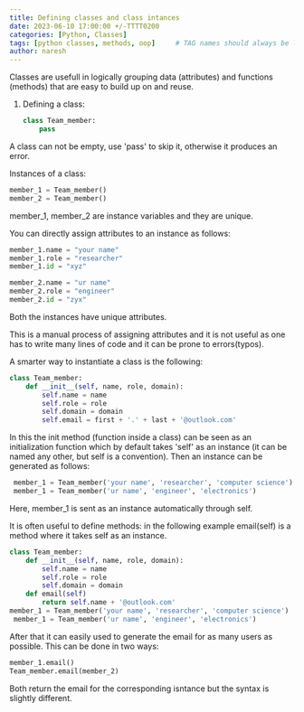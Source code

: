 ```yaml
---
title: Defining classes and class intances
date: 2023-06-10 17:00:00 +/-TTTT0200
categories: [Python, Classes]
tags: [python classes, methods, oop]     # TAG names should always be lowercase
author: naresh
---
```


Classes are usefull in logically grouping data (attributes) and functions (methods) that are easy to build up on and reuse.

1. Defining a class:
    ``` python 
    class Team_member:
        pass
    ```
A class can not be empty, use 'pass' to skip it, otherwise it produces an error.

Instances of a class:

``` python
member_1 = Team_member()
member_2 = Team_member()
```

member_1, member_2 are instance variables and they are unique.

You can directly assign attributes to an instance as follows:

``` Python
member_1.name = "your name"
member_1.role = "researcher"
member_1.id = "xyz"

member_2.name = "ur name"
member_2.role = "engineer"
member_2.id = "zyx"
```
Both the instances have unique attributes.

This is a manual process of assigning attributes and it is not useful as one has to write many lines of code and it can be prone to errors(typos). 

A smarter way to instantiate a class is the following:

``` python
class Team_member:
    def __init__(self, name, role, domain):
        self.name = name
        self.role = role
        self.domain = domain
        self.email = first + '.' + last + '@outlook.com'
```
In this the init method (function inside a class) can be seen as an initialization function which by default takes 'self' as an instance (it can be named any other, but self is a convention). Then an instance can be generated as follows:

``` python
 member_1 = Team_member('your name', 'researcher', 'computer science')
 member_1 = Team_member('ur name', 'engineer', 'electronics')
```

Here, member_1 is sent as an instance automatically through self.

It is often useful to define methods: in the following example email(self) is a method where it takes self as an instance.

``` python
class Team_member:
    def __init__(self, name, role, domain):
        self.name = name
        self.role = role
        self.domain = domain
    def email(self)
        return self.name + '@outlook.com'
member_1 = Team_member('your name', 'researcher', 'computer science')
 member_1 = Team_member('ur name', 'engineer', 'electronics')
```
After that it can easily used to generate the email for as many users as possible. This can be done in two ways:

``` python
member_1.email()
Team_member.email(member_2)
```

Both return the email for the corresponding isntance but the syntax is slightly different.